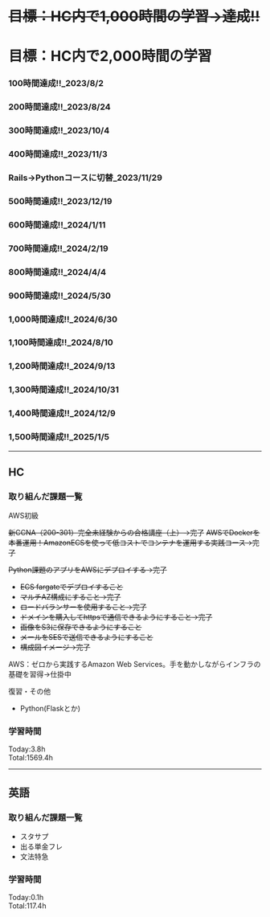 # ~~目標：HC内で1,000時間の学習→達成!!~~
# 目標：HC内で2,000時間の学習
### 100時間達成!!_2023/8/2
### 200時間達成!!_2023/8/24
### 300時間達成!!_2023/10/4
### 400時間達成!!_2023/11/3
### Rails→Pythonコースに切替_2023/11/29
### 500時間達成!!_2023/12/19
### 600時間達成!!_2024/1/11
### 700時間達成!!_2024/2/19
### 800時間達成!!_2024/4/4
### 900時間達成!!_2024/5/30
### 1,000時間達成!!_2024/6/30
### 1,100時間達成!!_2024/8/10
### 1,200時間達成!!_2024/9/13
### 1,300時間達成!!_2024/10/31
### 1,400時間達成!!_2024/12/9
### 1,500時間達成!!_2025/1/5

------------------------------------------
## HC
### 取り組んだ課題一覧
AWS初級

~~新CCNA（200-301）完全未経験からの合格講座（上）→完了~~
~~AWSでDockerを本番運用！AmazonECSを使って低コストでコンテナを運用する実践コース→完了~~

~~Python課題のアプリをAWSにデプロイする→完了~~
- ~~ECS fargateでデプロイすること~~
- ~~マルチAZ構成にすること→完了~~
- ~~ロードバランサーを使用すること→完了~~
- ~~ドメインを購入してhttpsで通信できるようにすること→完了~~
- ~~画像をS3に保存できるようにすること~~
- ~~メールをSESで送信できるようにすること~~
- ~~構成図イメージ→完了~~

AWS：ゼロから実践するAmazon Web Services。手を動かしながらインフラの基礎を習得→仕掛中

復習・その他
- Python(Flaskとか)

### 学習時間
Today:3.8h<br>
Total:1569.4h

------------------------------------------
## 英語
### 取り組んだ課題一覧
- スタサプ
- 出る単金フレ
- 文法特急

### 学習時間
Today:0.1h<br>
Total:117.4h